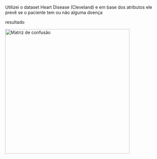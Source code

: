 Utilizei o dataset Heart Disease (Cleveland) e em base dos atributos ele prevê se o paciente tem ou não alguma doença

resultado 

<img src="curva-roc-svm.png" width="400" alt="Matriz de confusão"/>

